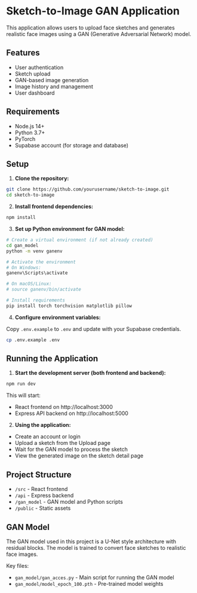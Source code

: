 # Sketch-to-Image GAN Application

This application allows users to upload face sketches and generates realistic face images using a GAN (Generative Adversarial Network) model.

## Features

- User authentication
- Sketch upload
- GAN-based image generation
- Image history and management
- User dashboard

## Requirements

- Node.js 14+
- Python 3.7+
- PyTorch
- Supabase account (for storage and database)

## Setup

1. **Clone the repository:**

```bash
git clone https://github.com/yourusername/sketch-to-image.git
cd sketch-to-image
```

2. **Install frontend dependencies:**

```bash
npm install
```

3. **Set up Python environment for GAN model:**

```bash
# Create a virtual environment (if not already created)
cd gan_model
python -m venv ganenv

# Activate the environment
# On Windows:
ganenv\Scripts\activate

# On macOS/Linux:
# source ganenv/bin/activate

# Install requirements
pip install torch torchvision matplotlib pillow
```

4. **Configure environment variables:**

Copy `.env.example` to `.env` and update with your Supabase credentials.

```bash
cp .env.example .env
```

## Running the Application

1. **Start the development server (both frontend and backend):**

```bash
npm run dev
```

This will start:
- React frontend on http://localhost:3000
- Express API backend on http://localhost:5000

2. **Using the application:**

- Create an account or login
- Upload a sketch from the Upload page
- Wait for the GAN model to process the sketch
- View the generated image on the sketch detail page

## Project Structure

- `/src` - React frontend
- `/api` - Express backend
- `/gan_model` - GAN model and Python scripts
- `/public` - Static assets

## GAN Model

The GAN model used in this project is a U-Net style architecture with residual blocks. The model is trained to convert face sketches to realistic face images.

Key files:
- `gan_model/gan_acces.py` - Main script for running the GAN model
- `gan_model/model_epoch_100.pth` - Pre-trained model weights


